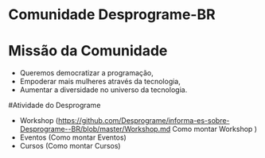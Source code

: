 # Comunidade Desprograme-BR
# Missão da Comunidade 
- Queremos democratizar a programação,
- Empoderar mais mulheres através da tecnologia,
- Aumentar a diversidade no universo da tecnologia.

#Atividade do Desprograme
- Workshop (https://github.com/Desprograme/informa-es-sobre-Desprograme--BR/blob/master/Workshop.md Como montar Workshop )
- Eventos (Como montar Eventos)
- Cursos (Como montar Cursos)

